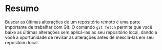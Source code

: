 # Resumo

Buscar as últimas alterações de um repositório remoto é uma parte importante de trabalhar com Git. O comando `git fetch` permite que você baixe as últimas alterações sem aplicá-las ao seu repositório local, dando a você a oportunidade de revisar as alterações antes de mesclá-las em seu repositório local.

